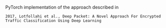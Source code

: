 PyTorch implementation of the approach described in

`2017, Lotfollahi et al., Deep Packet: A Novel Approach For Encrypted Traffic Classification Using Deep Learning
`
